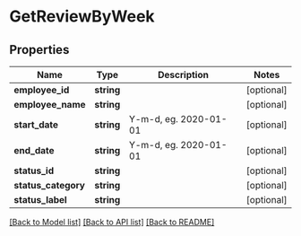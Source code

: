 # GetReviewByWeek

## Properties
Name | Type | Description | Notes
------------ | ------------- | ------------- | -------------
**employee_id** | **string** |  | [optional] 
**employee_name** | **string** |  | [optional] 
**start_date** | **string** | Y-m-d, eg. 2020-01-01 | [optional] 
**end_date** | **string** | Y-m-d, eg. 2020-01-01 | [optional] 
**status_id** | **string** |  | [optional] 
**status_category** | **string** |  | [optional] 
**status_label** | **string** |  | [optional] 

[[Back to Model list]](../README.md#documentation-for-models) [[Back to API list]](../README.md#documentation-for-api-endpoints) [[Back to README]](../README.md)


